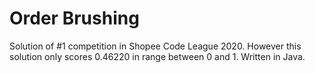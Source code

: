 # Order Brushing
Solution of #1 competition in Shopee Code League 2020. However this solution only scores 0.46220 in range between 0 and 1. Written in Java.
